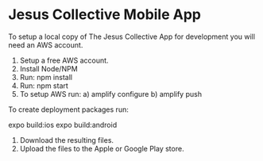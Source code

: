 # Jesus Collective Mobile App
To setup a local copy of The Jesus Collective App for development you will need an AWS account.

1. Setup a free AWS account.
2. Install Node/NPM
3. Run: npm install
4. Run: npm start
5. To setup AWS run:
    a) amplify configure
    b) amplify push
    
To create deployment packages run:

expo build:ios
expo build:android

1. Download the resulting files.
2. Upload the files to the Apple or Google Play store.
